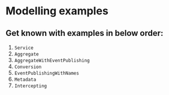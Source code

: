 # Modelling examples

## Get known with examples in below order:

1. `Service`  
2. `Aggregate`  
3. `AggregateWithEventPublishing`
4. `Conversion`
5. `EventPublishingWithNames`
6. `Metadata`
6. `Intercepting`
